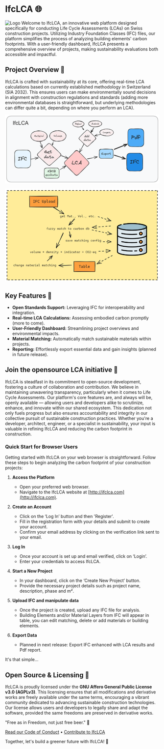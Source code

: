 # IfcLCA 🌐

![Logo](<img src="public/images/logo-small.png" width="200">)
Welcome to IfcLCA, an innovative web platform designed specifically for conducting Life Cycle Assessments (LCAs) on Swiss construction projects. Utilizing Industry Foundation Classes (IFC) files, our platform simplifies the process of analyzing building elements' carbon footprints. With a user-friendly dashboard, IfcLCA presents a comprehensive overview of projects, making sustainability evaluations both accessible and impactful.

## Project Overview 🏢

IfcLCA is crafted with sustainability at its core, offering real-time LCA calculations based on currently established methodology in Switzerland (SIA 2032). This ensures users can make environmentally sound decisions in alignment with construction regulations and standards (adding more environmental databases is straightforward, but underlying methodologies can differ quite a bit, depending on where you perform an LCA).

![Process Diagram](/public/process.png)

![Data Flow](/public/WebAppDataFlow.png)

## Key Features 🔑

- **Open Standards Support:** Leveraging IFC for interoperability and integration.
- **Real-time LCA Calculations:** Assessing embodied carbon promptly (more to come).
- **User-Friendly Dashboard:** Streamlining project overviews and environmental impacts.
- **Material Matching:** Automatically match sustainable materials within projects.
- **Reporting:** Effortlessly export essential data and gain insights (planned in future release).

## Join the opensource LCA initiative 🚀

IfcLCA is steadfast in its commitment to open-source development, fostering a culture of collaboration and contribution. We believe in maintaining unwavering transparency, particularly when it comes to Life Cycle Assessments.
Our platform's core features are, and always will be, openly available — allowing users and developers alike to scrutinize, enhance, and innovate within our shared ecosystem.
This dedication not only fuels progress but also ensures accountability and integrity in our collective pursuit of sustainable construction practices.
Whether you're a developer, architect, engineer, or a specialist in sustainability, your input is valuable in refining IfcLCA and reducing the carbon footprint in construction.

### Quick Start for Browser Users

Getting started with IfcLCA on your web browser is straightforward. Follow these steps to begin analyzing the carbon footprint of your construction projects:

1. **Access the Platform**

   - Open your preferred web browser.
   - Navigate to the IfcLCA website at [http://ifclca.com](http://ifclca.com).

2. **Create an Account**

   - Click on the ‘Log In’ button and then 'Register'.
   - Fill in the registration form with your details and submit to create your account.
   - Confirm your email address by clicking on the verification link sent to your email.

3. **Log In**

   - Once your account is set up and email verified, click on ‘Login’.
   - Enter your credentials to access IfcLCA.

4. **Start a New Project**

   - In your dashboard, click on the ‘Create New Project’ button.
   - Provide the necessary project details such as project name, description, phase and m².

5. **Upload IFC and manipulate data**

   - Once the project is created, upload any IFC file for analysis.
   - Building Elements and/or Material Layers from IFC will appear in table, you can edit matching, delete or add materials or building elements.

6. **Export Data**
   - Planned in next release: Export IFC enhanced with LCA results and Pdf report.

It's that simple...

## Open Source & Licensing 📄

IfcLCA is proudly licensed under the **GNU Affero General Public License v3.0 (AGPLv3)**. This licensing ensures that all modifications and derivative works are freely available under the same terms, encouraging a vibrant community dedicated to advancing sustainable construction technologies.
Our license allows users and developers to legally share and adapt the software, provided the same freedoms are preserved in derivative works.

"Free as in Freedom, not just free beer." 🍻

[Read our Code of Conduct](CODE_OF_CONDUCT.md) • [Contribute to IfcLCA](CONTRIBUTING.md)

Together, let's build a greener future with IfcLCA! 🌿
